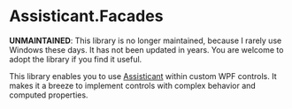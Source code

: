 # Assisticant.Facades #

**UNMAINTAINED**: This library is no longer maintained, because I rarely use Windows these days. It has not been updated in years. You are welcome to adopt the library if you find it useful.

This library enables you to use [Assisticant](https://assisticant.net/) within custom WPF controls. It makes it a breeze to implement controls with complex behavior and computed properties.

